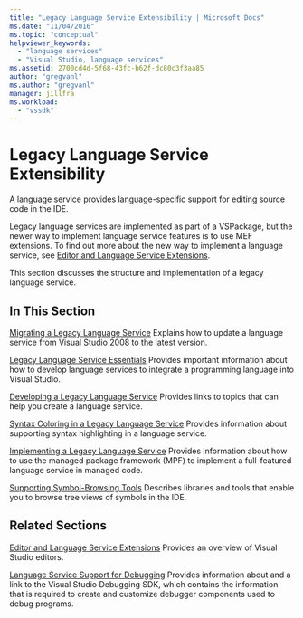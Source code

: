 ```yaml
---
title: "Legacy Language Service Extensibility | Microsoft Docs"
ms.date: "11/04/2016"
ms.topic: "conceptual"
helpviewer_keywords:
  - "language services"
  - "Visual Studio, language services"
ms.assetid: 2700cd4d-5f68-43fc-b62f-dc80c3f3aa85
author: "gregvanl"
ms.author: "gregvanl"
manager: jillfra
ms.workload:
  - "vssdk"
---
```

# Legacy Language Service Extensibility
A language service provides language-specific support for editing source code in the IDE.

 Legacy language services are implemented as part of a VSPackage, but the newer way to implement language service features is to use MEF extensions. To find out more about the new way to implement a language service, see [Editor and Language Service Extensions](../../extensibility/editor-and-language-service-extensions.md).

 This section discusses the structure and implementation of a legacy language service.

## In This Section
 [Migrating a Legacy Language Service](../../extensibility/internals/migrating-a-legacy-language-service.md)
 Explains how to update a language service from Visual Studio 2008 to the latest version.

 [Legacy Language Service Essentials](../../extensibility/internals/legacy-language-service-essentials.md)
 Provides important information about how to develop language services to integrate a programming language into Visual Studio.

 [Developing a Legacy Language Service](../../extensibility/internals/developing-a-legacy-language-service.md)
 Provides links to topics that can help you create a language service.

 [Syntax Coloring in a Legacy Language Service](../../extensibility/internals/syntax-coloring-in-a-legacy-language-service.md)
 Provides information about supporting syntax highlighting in a language service.

 [Implementing a Legacy Language Service](../../extensibility/internals/implementing-a-legacy-language-service1.md)
 Provides information about how to use the managed package framework (MPF) to implement a full-featured language service in managed code.

 [Supporting Symbol-Browsing Tools](../../extensibility/internals/supporting-symbol-browsing-tools.md)
 Describes libraries and tools that enable you to browse tree views of symbols in the IDE.

## Related Sections
 [Editor and Language Service Extensions](../../extensibility/editor-and-language-service-extensions.md)
 Provides an overview of Visual Studio editors.

 [Language Service Support for Debugging](../../extensibility/internals/language-service-support-for-debugging.md)
 Provides information about and a link to the Visual Studio Debugging SDK, which contains the information that is required to create and customize debugger components used to debug programs.